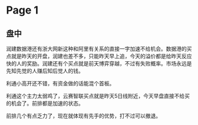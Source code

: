 # Page 1

## 盘中

润建数据港还有浙大网新这种和阿里有关系的直接一字加速不给机会。数据港的买点就是昨天的开盘，润建也差不多，只能昨天早上追，今天的溢价都是给昨天反应快的人的奖励。润建还有个买点就是前天博弈穿越，不过有失败概率。市场永远是先知先觉的人赚后知后觉人的钱。

利通小高开还不错，有资金做的话能混个首板。

利通这个主力太弱鸡了，云赛智联买点就是昨天5日线附近，今天早盘直接不给买的机会了。前排都是加速的状态。

前排几个有点乏力了，现在就体现有先手的优势，打不过可以撤退。
